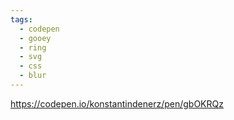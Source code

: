 ```yaml
---
tags:
  - codepen
  - gooey
  - ring
  - svg
  - css
  - blur
---
```

https://codepen.io/konstantindenerz/pen/gbOKRQz

